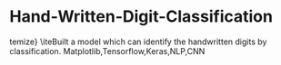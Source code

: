 # Hand-Written-Digit-Classification
temize} \iteBuilt a model which can identify the handwritten digits by classification. Matplotlib,Tensorflow,Keras,NLP,CNN
